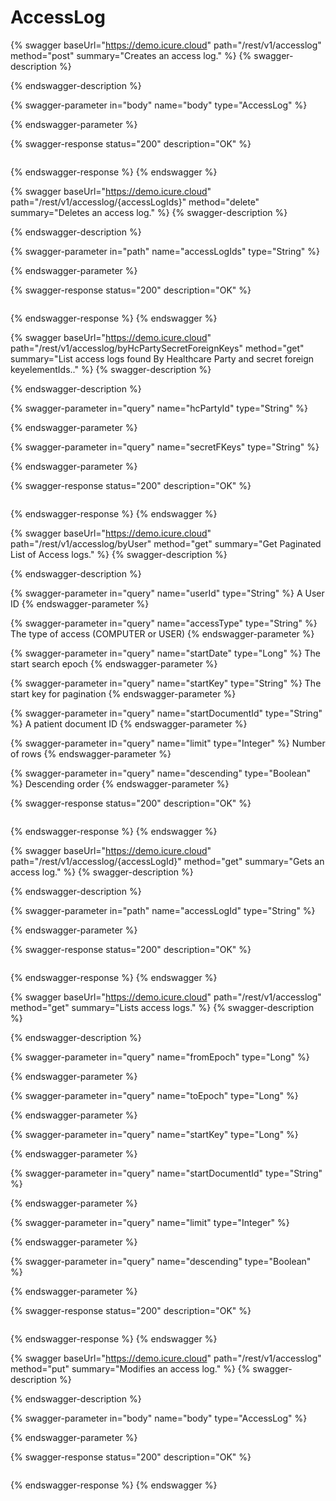 # AccessLog

{% swagger baseUrl="https://demo.icure.cloud" path="/rest/v1/accesslog" method="post" summary="Creates an access log." %}
{% swagger-description %}

{% endswagger-description %}

{% swagger-parameter in="body" name="body" type="AccessLog" %}

{% endswagger-parameter %}

{% swagger-response status="200" description="OK" %}
```
```
{% endswagger-response %}
{% endswagger %}

{% swagger baseUrl="https://demo.icure.cloud" path="/rest/v1/accesslog/{accessLogIds}" method="delete" summary="Deletes an access log." %}
{% swagger-description %}

{% endswagger-description %}

{% swagger-parameter in="path" name="accessLogIds" type="String" %}

{% endswagger-parameter %}

{% swagger-response status="200" description="OK" %}
```
```
{% endswagger-response %}
{% endswagger %}

{% swagger baseUrl="https://demo.icure.cloud" path="/rest/v1/accesslog/byHcPartySecretForeignKeys" method="get" summary="List access logs found By Healthcare Party and secret foreign keyelementIds.." %}
{% swagger-description %}

{% endswagger-description %}

{% swagger-parameter in="query" name="hcPartyId" type="String" %}

{% endswagger-parameter %}

{% swagger-parameter in="query" name="secretFKeys" type="String" %}

{% endswagger-parameter %}

{% swagger-response status="200" description="OK" %}
```
```
{% endswagger-response %}
{% endswagger %}

{% swagger baseUrl="https://demo.icure.cloud" path="/rest/v1/accesslog/byUser" method="get" summary="Get Paginated List of Access logs." %}
{% swagger-description %}

{% endswagger-description %}

{% swagger-parameter in="query" name="userId" type="String" %}
A User ID
{% endswagger-parameter %}

{% swagger-parameter in="query" name="accessType" type="String" %}
The type of access (COMPUTER or USER)
{% endswagger-parameter %}

{% swagger-parameter in="query" name="startDate" type="Long" %}
The start search epoch
{% endswagger-parameter %}

{% swagger-parameter in="query" name="startKey" type="String" %}
The start key for pagination
{% endswagger-parameter %}

{% swagger-parameter in="query" name="startDocumentId" type="String" %}
A patient document ID
{% endswagger-parameter %}

{% swagger-parameter in="query" name="limit" type="Integer" %}
Number of rows
{% endswagger-parameter %}

{% swagger-parameter in="query" name="descending" type="Boolean" %}
Descending order
{% endswagger-parameter %}

{% swagger-response status="200" description="OK" %}
```
```
{% endswagger-response %}
{% endswagger %}

{% swagger baseUrl="https://demo.icure.cloud" path="/rest/v1/accesslog/{accessLogId}" method="get" summary="Gets an access log." %}
{% swagger-description %}

{% endswagger-description %}

{% swagger-parameter in="path" name="accessLogId" type="String" %}

{% endswagger-parameter %}

{% swagger-response status="200" description="OK" %}
```
```
{% endswagger-response %}
{% endswagger %}

{% swagger baseUrl="https://demo.icure.cloud" path="/rest/v1/accesslog" method="get" summary="Lists access logs." %}
{% swagger-description %}

{% endswagger-description %}

{% swagger-parameter in="query" name="fromEpoch" type="Long" %}

{% endswagger-parameter %}

{% swagger-parameter in="query" name="toEpoch" type="Long" %}

{% endswagger-parameter %}

{% swagger-parameter in="query" name="startKey" type="Long" %}

{% endswagger-parameter %}

{% swagger-parameter in="query" name="startDocumentId" type="String" %}

{% endswagger-parameter %}

{% swagger-parameter in="query" name="limit" type="Integer" %}

{% endswagger-parameter %}

{% swagger-parameter in="query" name="descending" type="Boolean" %}

{% endswagger-parameter %}

{% swagger-response status="200" description="OK" %}
```
```
{% endswagger-response %}
{% endswagger %}

{% swagger baseUrl="https://demo.icure.cloud" path="/rest/v1/accesslog" method="put" summary="Modifies an access log." %}
{% swagger-description %}

{% endswagger-description %}

{% swagger-parameter in="body" name="body" type="AccessLog" %}

{% endswagger-parameter %}

{% swagger-response status="200" description="OK" %}
```
```
{% endswagger-response %}
{% endswagger %}
